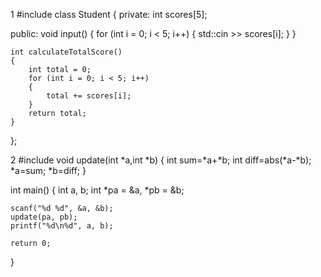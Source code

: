1
#include <iostream>
class Student
{
private:
    int scores[5];

public:
    void input() 
    {
        for (int i = 0; i < 5; i++) 
        {
            std::cin >> scores[i];
        }
    }

    int calculateTotalScore() 
    {
        int total = 0;
        for (int i = 0; i < 5; i++)
        {
            total += scores[i];
        }
        return total;
    }
};


2
#include<cstdlib>
void update(int *a,int *b)
{
    int sum=*a+*b;
    int diff=abs(*a-*b);   
    *a=sum;
    *b=diff;
}

int main()
{
    int a, b;
    int *pa = &a, *pb = &b;
    
    scanf("%d %d", &a, &b);
    update(pa, pb);
    printf("%d\n%d", a, b);

    return 0;
}
